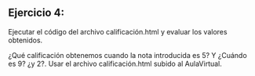 ## Ejercicio 4:
Ejecutar el código del archivo calificación.html y evaluar los valores obtenidos. 

¿Qué calificación obtenemos cuando la nota introducida es 5? Y ¿Cuándo es 9? ¿y 2?. 
Usar el archivo calificación.html subido al AulaVirtual.